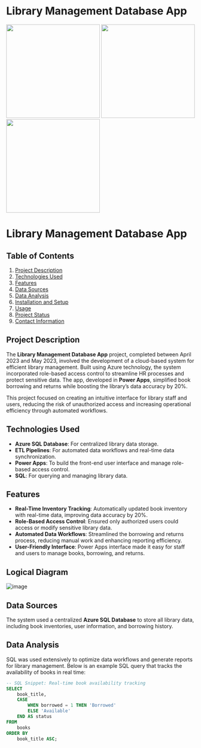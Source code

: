 
# Library Management Database App

<img src='https://github.com/user-attachments/assets/e711d51d-5a55-4078-82d0-2ef9a350e2ae' width=250>
<img src='https://github.com/user-attachments/assets/84e03e18-dee0-4160-80a0-0031c70cad5c' width=250>
<img src='https://github.com/user-attachments/assets/36f6a7a4-78c9-46de-b304-03ae84afc148' width=250>


# Library Management Database App

## Table of Contents
1. [Project Description](#project-description)
2. [Technologies Used](#technologies-used)
3. [Features](#features)
4. [Data Sources](#data-sources)
5. [Data Analysis](#data-analysis)
6. [Installation and Setup](#installation-and-setup)
7. [Usage](#usage)
8. [Project Status](#project-status)
9. [Contact Information](#contact-information)

## Project Description
The **Library Management Database App** project, completed between April 2023 and May 2023, involved the development of a cloud-based system for efficient library management. Built using Azure technology, the system incorporated role-based access control to streamline HR processes and protect sensitive data. The app, developed in **Power Apps**, simplified book borrowing and returns while boosting the library’s data accuracy by 20%.

This project focused on creating an intuitive interface for library staff and users, reducing the risk of unauthorized access and increasing operational efficiency through automated workflows.

## Technologies Used
- **Azure SQL Database**: For centralized library data storage.
- **ETL Pipelines**: For automated data workflows and real-time data synchronization.
- **Power Apps**: To build the front-end user interface and manage role-based access control.
- **SQL**: For querying and managing library data.

## Features
- **Real-Time Inventory Tracking**: Automatically updated book inventory with real-time data, improving data accuracy by 20%.
- **Role-Based Access Control**: Ensured only authorized users could access or modify sensitive library data.
- **Automated Data Workflows**: Streamlined the borrowing and returns process, reducing manual work and enhancing reporting efficiency.
- **User-Friendly Interface**: Power Apps interface made it easy for staff and users to manage books, borrowing, and returns.

## Logical Diagram
![image](https://github.com/user-attachments/assets/c331a729-0ade-4de6-8801-30c0a7af60da)


## Data Sources
The system used a centralized **Azure SQL Database** to store all library data, including book inventories, user information, and borrowing history.

## Data Analysis
SQL was used extensively to optimize data workflows and generate reports for library management. Below is an example SQL query that tracks the availability of books in real time:

```sql
-- SQL Snippet: Real-time book availability tracking
SELECT 
    book_title,
    CASE 
        WHEN borrowed = 1 THEN 'Borrowed'
        ELSE 'Available'
    END AS status
FROM 
    books
ORDER BY 
    book_title ASC;

